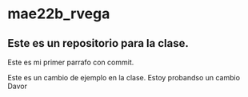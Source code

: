 # mae22b_rvega
## Este es un repositorio para la clase.

Este es mi primer parrafo con commit.

Este es un cambio de ejemplo en la clase.
Estoy probandso un cambio Davor
